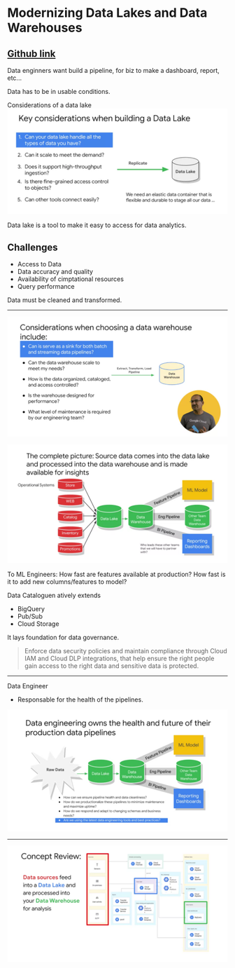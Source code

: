 # Modernizing Data Lakes and Data Warehouses

## [Github link](https://github.com/GoogleCloudPlatform/training-data-analyst/tree/master/courses/data-engineering)

Data enginners want build a pipeline, for biz to make a dashboard, report, etc...

Data has to be in usable conditions.

Considerations of a data lake
![alt text](./Img1.png "k")

Data lake is a tool to make it easy to access for data analytics.

## Challenges

- Access to Data
- Data accuracy and quality
- Availability of cimptational resources
- Query performance


Data must be cleaned and transformed.


------------------

![alt text](./Img2.png "k")


![alt text](./Img3.png "k")

To ML Engineers:
How fast are features available at production?
How fast is it to add new columns/features to model?

Data Cataloguen atively extends
* BigQuery
* Pub/Sub
* Cloud Storage

It lays foundation for data governance.
> Enforce data security policies and maintain compliance through Cloud IAM and Cloud DLP integrations, that help ensure the right people gain access to the right data and sensitive data is protected. 
-------------
Data Engineer
- Responsable for the health of the pipelines.

![alt text](./Img4.png "k")

----------------------

![alt text](./Img5.png "k")